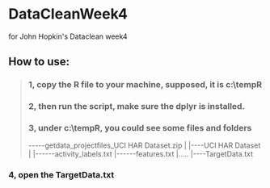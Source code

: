 # DataCleanWeek4
for John Hopkin's Dataclean week4

## How to use:
> ### 1, copy the R file to your machine, supposed, it is c:\tempR
> ### 2, then run the script, make sure the dplyr is installed. 
> ### 3, under c:\tempR, you could see some files and folders
   >-----getdata_projectfiles_UCI HAR Dataset.zip
   >|
   >|----UCI HAR Dataset
   >     |
   >     |------activity_labels.txt
   >     |------features.txt
   >     |.....
   >|----TargetData.txt

### 4, open the TargetData.txt
